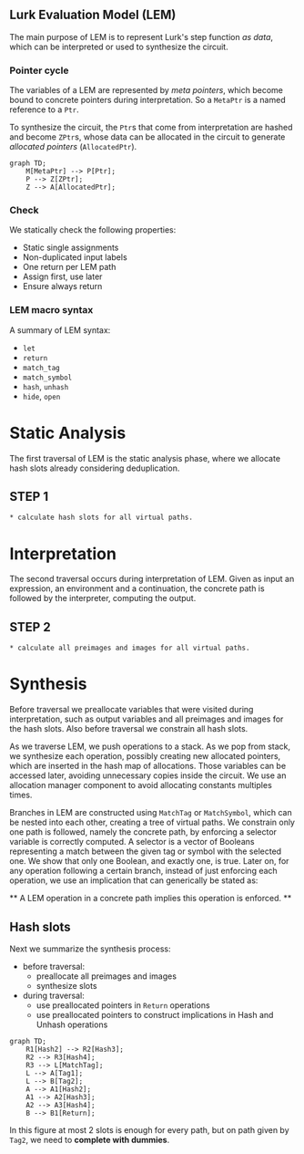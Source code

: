 ## Lurk Evaluation Model (LEM)

The main purpose of LEM is to represent Lurk's step function *as data*, which can
be interpreted or used to synthesize the circuit.

### Pointer cycle

The variables of a LEM are represented by *meta pointers*, which become bound to
concrete pointers during interpretation. So a `MetaPtr` is a named reference to
a `Ptr`.

To synthesize the circuit, the `Ptr`s that come from interpretation are hashed
and become `ZPtr`s, whose data can be allocated in the circuit to generate
*allocated pointers* (`AllocatedPtr`).

```mermaid
graph TD;
    M[MetaPtr] --> P[Ptr];
    P --> Z[ZPtr];
    Z --> A[AllocatedPtr];
```

### Check

We statically check the following properties:

* Static single assignments
* Non-duplicated input labels
* One return per LEM path
* Assign first, use later
* Ensure always return

### LEM macro syntax

A summary of LEM syntax:

* `let`
* `return`
* `match_tag`
* `match_symbol`
* `hash`, `unhash`
* `hide`, `open`

# Static Analysis

The first traversal of LEM is the static analysis phase, where we allocate hash slots already considering deduplication. 

## STEP 1

    * calculate hash slots for all virtual paths.

# Interpretation

The second traversal occurs during interpretation of LEM. Given as input an expression, an environment and a continuation, the concrete path is followed by the interpreter, computing the output. 

## STEP 2

    * calculate all preimages and images for all virtual paths.

# Synthesis

Before traversal we preallocate variables that were visited during interpretation, such as output variables and all preimages and images for the hash slots. Also before traversal we constrain all hash slots.

As we traverse LEM, we push operations to a stack. As we pop from stack, we synthesize each operation, possibly creating new allocated pointers, which are inserted in the hash map of allocations. Those variables can be accessed later, avoiding unnecessary copies inside the circuit. We use an allocation manager component to avoid allocating constants multiples times.

Branches in LEM are constructed using `MatchTag` or `MatchSymbol`, which can be nested into each other, creating a tree of virtual paths. We constrain only one path is followed, namely the concrete path, by enforcing a selector variable is correctly computed. A selector is a vector of Booleans representing a match between the given tag or symbol with the selected one. We show that only one Boolean, and exactly one, is true. Later on, for any operation following a certain branch, instead of just enforcing each operation, we use an implication that can generically be stated as:

** A LEM operation in a concrete path implies this operation is enforced. **

## Hash slots

Next we summarize the synthesis process:

* before traversal:
    * preallocate all preimages and images
    * synthesize slots
* during traversal:
    * use preallocated pointers in `Return` operations
    * use preallocated pointers to construct implications in Hash and Unhash operations

```mermaid
graph TD;
    R1[Hash2] --> R2[Hash3];
    R2 --> R3[Hash4];
    R3 --> L[MatchTag];
    L --> A[Tag1];
    L --> B[Tag2];
    A --> A1[Hash2];
    A1 --> A2[Hash3];
    A2 --> A3[Hash4];
    B --> B1[Return];
```

In this figure at most 2 slots is enough for every path, but on path given by `Tag2`, we need to **complete with dummies**. 
